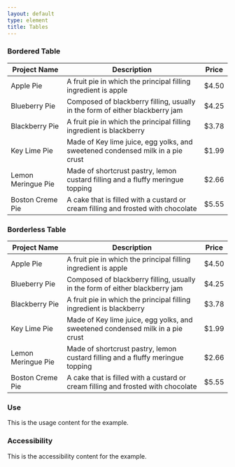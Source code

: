 ```yaml
---
layout: default
type: element
title: Tables
---
```


<div class="preview">

  <h3>Bordered Table</h3>

  <table class="usa-table-bordered">
    <thead>
      <tr>
        <th scope='col'>Project Name</th>
        <th scope='col'>Description</th>
        <th scope='col'>Price</th>
      </tr>
    </thead>
    <tbody>
      <tr>
        <td>Apple Pie</td>
        <td>A fruit pie in which the principal filling ingredient is apple</td>
        <td>$4.50</td>
      </tr>
      <tr>
        <td>Blueberry Pie</td>
        <td>Composed of blackberry filling, usually in the form of either blackberry jam</td>
        <td>$4.25</td>
      </tr>
      <tr>
        <td>Blackberry Pie</td>
        <td>A fruit pie in which the principal filling ingredient is blackberry</td>
        <td>$3.78</td>
      </tr>
      <tr>
        <td>Key Lime Pie</td>
        <td>Made of Key lime juice, egg yolks, and sweetened condensed milk in a pie crust</td>
        <td>$1.99</td>
      </tr>
      <tr>
        <td>Lemon Meringue Pie</td>
        <td>Made of shortcrust pastry, lemon custard filling and a fluffy meringue topping</td>
        <td>$2.66</td>
      </tr>
      <tr>
        <td>Boston Creme Pie</td>
        <td>A cake that is filled with a custard or cream filling and frosted with chocolate</td>
        <td>$5.55</td>
      </tr>      
    </tbody>
  </table>

  <h3>Borderless Table</h3>

  <table class="usa-table-borderless">
    <thead>
      <tr>
        <th scope='col'>Project Name</th>
        <th scope='col'>Description</th>
        <th scope='col'>Price</th>
      </tr>
    </thead>
    <tbody>
      <tr>
        <td>Apple Pie</td>
        <td>A fruit pie in which the principal filling ingredient is apple</td>
        <td>$4.50</td>
      </tr>
      <tr>
        <td>Blueberry Pie</td>
        <td>Composed of blackberry filling, usually in the form of either blackberry jam</td>
        <td>$4.25</td>
      </tr>
      <tr>
        <td>Blackberry Pie</td>
        <td>A fruit pie in which the principal filling ingredient is blackberry</td>
        <td>$3.78</td>
      </tr>
      <tr>
        <td>Key Lime Pie</td>
        <td>Made of Key lime juice, egg yolks, and sweetened condensed milk in a pie crust</td>
        <td>$1.99</td>
      </tr>
      <tr>
        <td>Lemon Meringue Pie</td>
        <td>Made of shortcrust pastry, lemon custard filling and a fluffy meringue topping</td>
        <td>$2.66</td>
      </tr>
      <tr>
        <td>Boston Creme Pie</td>
        <td>A cake that is filled with a custard or cream filling and frosted with chocolate</td>
        <td>$5.55</td>
      </tr>      
    </tbody>
  </table>

</div>

<div class="usa-grid-box">
  <div class="usa-width-one-half">
    <h3>Use</h3>
    <p>This is the usage content for the example.</p>
  </div>
  <div class="usa-width-one-half">
    <h3>Accessibility</h3>
    <p>This is the accessibility content for the example.</p>
  </div>  
</div>